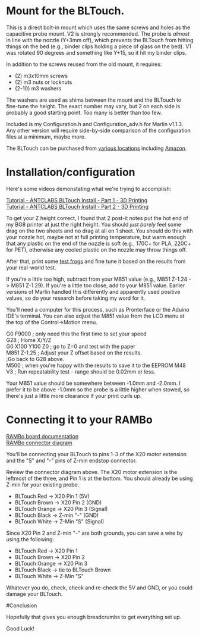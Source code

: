 # Mount for the BLTouch.  

This is a direct bolt-in mount which uses the same screws and holes as the 
capacitive probe mount. V2 is strongly recommended. The probe is *almost*
in line with the nozzle (Y+3mm off), which prevents the BLTouch from
hitting things on the bed (e.g., binder clips holding a piece of glass on
the bed).  V1 was rotated 90 degrees and something like Y+15, so it hit my
binder clips.

In addition to the screws reused from the old mount, it requires: 
* (2) m3x10mm screws
* (2) m3 nuts or locknuts
* (2-10) m3 washers

The washers are used as shims between the mount and the BLTouch to fine-tune 
the height.  The exact number may vary, but 2 on each side is probably a 
good starting point.  Too many is better than too few.

Included is my Configuration.h and Configuration_adv.h for Marlin v1.1.3.  
Any other version will require side-by-side comparison of the configuration 
files at a minimum, maybe more.

The BLTouch can be purchased from [various locations](https://www.antclabs.com/store)
including [Amazon](https://smile.amazon.com/dp/B01FFV2TOS).

# Installation/configuration

Here's some videos demonstating what we're trying to accomplish:

[Tutorial - ANTCLABS BLTouch Install - Part 1 - 3D Printing](https://www.youtube.com/watch?v=dB6QjifoYDU)<BR>
[Tutorial - ANTCLABS BLTouch Install - Part 2 - 3D Printing](https://www.youtube.com/watch?v=OoWP5C8lSig)

To get your Z height correct, I found that 2 post-it notes put the hot end of 
my BG8 printer at just the right height.  You should *just barely* feel some 
drag on the two sheets and no drag at all on 1 sheet.  You should do this with 
your nozzle hot, maybe not at full printing temperature, but warm enough that 
any plastic on the end of the nozzle is soft (e.g., 170C+ for PLA, 220C+ for 
PET), otherwise any cooled plastic on the nozzle may throw things off.

After that, print some [test frogs](http://www.thingiverse.com/thing:3284) and
fine tune it based on the results from your real-world test.

If you're a little too high, subtract from your M851 value 
(e.g., M851 Z-1.24  -> M851 Z-1.29).  If you're a little too close, add to 
your M851 value.  Earlier versions of Marlin handled this differently and 
apparently used positive values, so do your research before taking my word
for it.

You'll need a computer for this process, such as Pronterface or the Aduino 
IDE's terminal.  You can also adjust the M851 value from the LCD menu at the 
top of the Control->Motion menu.

G0 F9000 ; only need this the first time to set your speed<BR>
G28 ; Home X/Y/Z<BR>
G0 X100 Y100 Z0 ; go to Z=0 and test with the paper<BR>
M851 Z-1.25 ; Adjust your Z offset based on the results.  <BR>
;Go back to G28 above.<BR>
M500 ; when you're happy with the results to save it to the EEPROM
M48 V3 ; Run repeatability test - range should be 0.02mm or less.

Your M851 value should be somewhere between -1.0mm and -2.0mm.  I prefer it to 
be above -1.0mm so the probe is a little higher when stowed, so there's 
just a little more clearance if your print curls up.

# Connecting it to your RAMBo

[RAMBo board documentation](http://reprap.org/wiki/Rambo)<BR>
[RAMBo connector diagram](http://reprap.org/mediawiki/images/5/5c/Rambo-conn-all.jpg)

You'll be connecting your BLTouch to pins 1-3 of the X20 motor extension and 
the "S" and "-" pins of Z-min endstop connector.

Review the connector diagram above.  The X20 motor extension is the leftmost 
of the three, and Pin 1 is at the bottom.  You should already be using Z-min 
for your existing probe.

* BLTouch Red -> X20 Pin 1 (5V)
* BLTouch Brown -> X20 Pin 2 (GND)
* BLTouch Orange -> X20 Pin 3 (Signal)
* BLTouch Black -> Z-min "-" (GND)
* BLTouch White -> Z-Min "S" (Signal)

Since X20 Pin 2 and Z-min "-" are both grounds, you can save a wire by using 
the following:

* BLTouch Red -> X20 Pin 1 
* BLTouch Brown -> X20 Pin 2
* BLTouch Orange -> X20 Pin 3
* BLTouch Black -> tie to BLTouch Brown
* BLTouch White -> Z-Min "S"

Whatever you do, check, check and re-check the 5V and GND, or you could damage 
your BLTouch.

#Conclusion

Hopefully that gives you enough breadcrumbs to get everything set up.

Good Luck!
